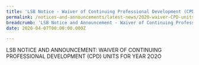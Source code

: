 ```yaml
---
title: 'LSB Notice - Waiver of Continuing Professional Development (CPD) units for Year 2020'
permalink: /notices-and-announcements/latest-news/2020-waiver-CPD-units-2020/
breadcrumb: 'LSB Notice and Announcement - Waiver of Continuing Professional Development (CPD) units for Year 2020'
date: 2020-04-07T00:00:00.000Z

---
```



LSB NOTICE AND ANNOUNCEMENT: WAIVER OF CONTINUING PROFESSIONAL DEVELOPMENT (CPD) UNITS FOR YEAR 2O2O
